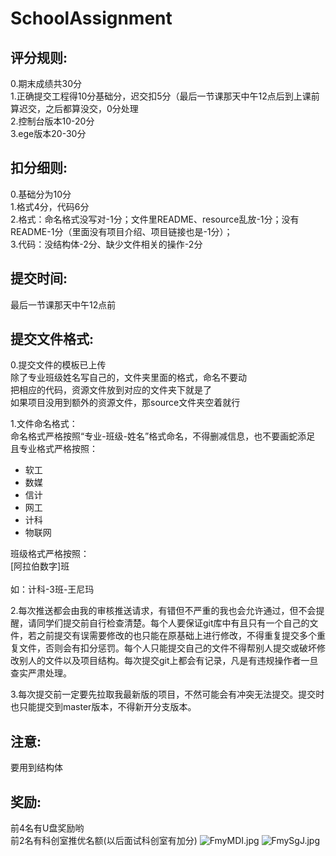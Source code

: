 # SchoolAssignment
## 评分规则:<br>
0.期末成绩共30分<br>
1.正确提交工程得10分基础分，迟交扣5分（最后一节课那天中午12点后到上课前算迟交，之后都算没交，0分处理<br>
2.控制台版本10-20分<br>
3.ege版本20-30分<br>

## 扣分细则:<br>
0.基础分为10分<br>
1.格式4分，代码6分<br>
2.格式：命名格式没写对-1分；文件里README、resource乱放-1分；没有README-1分（里面没有项目介绍、项目链接也是-1分）；<br>
3.代码：没结构体-2分、缺少文件相关的操作-2分<br>

## 提交时间:<br>
最后一节课那天中午12点前<br>

## 提交文件格式:<br>
0.提交文件的模板已上传<br>
除了专业班级姓名写自己的，文件夹里面的格式，命名不要动<br>
把相应的代码，资源文件放到对应的文件夹下就是了<br>
如果项目没用到额外的资源文件，那source文件夹空着就行<br>

1.文件命名格式：<br>
命名格式严格按照“专业-班级-姓名”格式命名，不得删减信息，也不要画蛇添足<br>
且专业格式严格按照：<br>
* 软工<br>
* 数媒<br>
* 信计<br>
* 网工<br>
* 计科<br>
* 物联网<br>

班级格式严格按照：<br>
[阿拉伯数字]班<br>
<br>
如：计科-3班-王尼玛
<br>

2.每次推送都会由我的审核推送请求，有错但不严重的我也会允许通过，但不会提醒，请同学们提交前自行检查清楚。每个人要保证git库中有且只有一个自己的文件，若之前提交有误需要修改的也只能在原基础上进行修改，不得重复提交多个重复文件，否则会有扣分惩罚。每个人只能提交自己的文件不得帮别人提交或破坏修改别人的文件以及项目结构。每次提交git上都会有记录，凡是有违规操作者一旦查实严肃处理。<br>

3.每次提交前一定要先拉取我最新版的项目，不然可能会有冲突无法提交。提交时也只能提交到master版本，不得新开分支版本。

## 注意:<br>
要用到结构体

## 奖励:<br>
前4名有U盘奖励哟<br>
前2名有科创室推优名额(以后面试科创室有加分)
![FmyMDI.jpg](https://s1.ax1x.com/2018/11/30/FmyMDI.jpg)
![FmySgJ.jpg](https://s1.ax1x.com/2018/11/30/FmySgJ.jpg)

